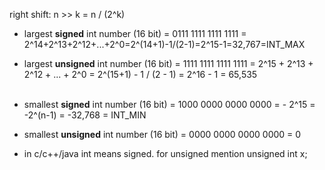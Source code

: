 right shift: n >> k = n / (2^k)


 - largest **signed** int number (16 bit) = 0111 1111 1111 1111 =  2^14+2^13+2^12+...+2^0=2^(14+1)-1/(2-1)=2^15-1=32,767=INT_MAX <br>
 - largest **unsigned** int number (16 bit) = 1111 1111 1111 1111 = 2^15 + 2^13 + 2^12 + ... + 2^0 = 2^(15+1) - 1 / (2 - 1) = 2^16 - 1 = 65,535<br><br>

 - smallest **signed** int number (16 bit) = 1000 0000 0000 0000 =  - 2^15 = -2^(n-1) = -32,768 = INT_MIN <br>
 - smallest **unsigned** int number (16 bit) = 0000 0000 0000 0000 = 0 <br>



 - in c/c++/java int means signed. for unsigned mention unsigned int x;
